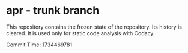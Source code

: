 # apr - trunk branch

This repository contains the frozen state of the repository.
Its history is cleared. It is used only for static code
analysis with Codacy.

Commit Time: 1734469781
